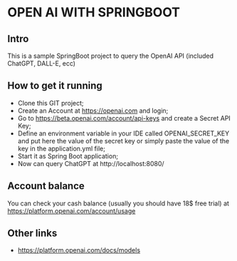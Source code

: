 # OPEN AI WITH SPRINGBOOT
## Intro
This is a sample SpringBoot project to query the OpenAI API (included ChatGPT, DALL-E, ecc)

## How to get it running
* Clone this GIT project;
* Create an Account at https://openai.com and login;
* Go to https://beta.openai.com/account/api-keys and create a Secret API Key;
* Define an environment variable in your IDE called OPENAI_SECRET_KEY and put here the value of the secret key or 
simply paste the value of the key in the application.yml file;
* Start it as Spring Boot application;
* Now can query ChatGPT at http://localhost:8080/

## Account balance
You can check your cash balance (usually you should have 18$ free trial) at https://platform.openai.com/account/usage

## Other links
* https://platform.openai.com/docs/models
